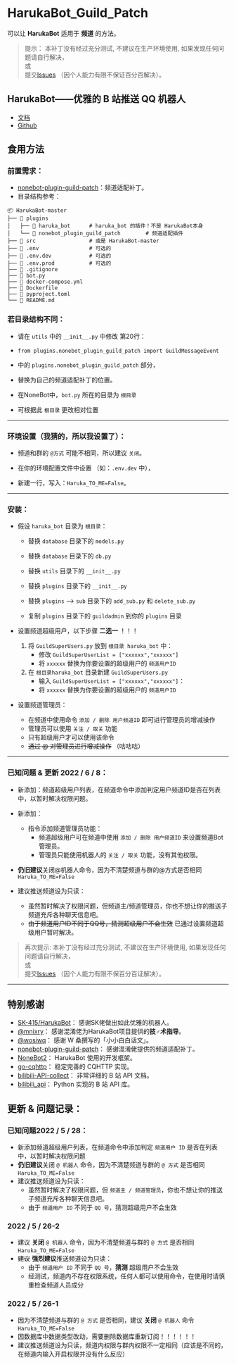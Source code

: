 # HarukaBot_Guild_Patch

可以让 **HarukaBot** 适用于 **频道** 的方法。

> 提示： 本补丁没有经过充分测试, 不建议在生产环境使用, 如果发现任何问题请自行解决，  
> 或  
> 提交[Issues](https://github.com/17TheWord/HarukaBot_Guild_Patch/issues/new) （因个人能力有限不保证百分百解决）。

## HarukaBot——优雅的 B 站推送 QQ 机器人

- [文档](https://haruka-bot.sk415.icu)
- [Github](https://github.com/SK-415/HarukaBot)

## 食用方法

### 前置需求：

- [nonebot-plugin-guild-patch](https://github.com/mnixry/nonebot-plugin-guild-patch)：频道适配补丁。
- 目录结构参考：

```
📦 HarukaBot-master
├── 📂 plugins
│   ├── 📂 haruka_bot      # haruka_bot 的插件！不是 HarukaBot本身 
│   └── 📂 nonebot_plugin_guild_patch        # 频道适配插件
├── 📂 src                 # 或是 HarukaBot-master
├── 📜 .env                # 可选的
├── 📜 .env.dev            # 可选的
├── 📜 .env.prod           # 可选的
├── 📜 .gitignore
├── 📜 bot.py
├── 📜 docker-compose.yml
├── 📜 Dockerfile
├── 📜 pyproject.toml
└── 📜 README.md
```

### 若目录结构不同：

- 请在 `utils` 中的 `__init__.py` 中修改 第20行：


- `from plugins.nonebot_plugin_guild_patch import GuildMessageEvent`


- 中的 `plugins.nonebot_plugin_guild_patch` 部分，


- 替换为自己的频道适配补丁的位置。


- 在NoneBot中，`bot.py` 所在的目录为 `根目录`


- 可根据此 `根目录` 更改相对位置

---

### 环境设置（我猜的，所以我设置了）：

- 频道和群的 `@方式` 可能不相同，所以建议 `关闭`。


- 在你的环境配置文件中设置 （如：`.env.dev` 中），


- 新建一行，写入：`Haruka_TO_ME=False`。

---

### 安装：

- 假设 `haruka_bot` 目录为 `根目录`：

    - 替换 `database` 目录下的 `models.py`
    - 替换 `database` 目录下的 `db.py`

    - 替换 `utils` 目录下的 `__init__.py`

    - 替换 `plugins` 目录下的 `__init__.py`
    - 替换 `plugins` --> `sub` 目录下的 `add_sub.py` 和 `delete_sub.py`
    - 复制 `plugins` 目录下的 `guildadmin` 到你的 `plugins` 目录


- 设置频道超级用户，以下步骤 **二选一** ！！！
    1. 将 `GuildSuperUsers.py` 放到 `根目录 haruka_bot` 中：
        - 修改 `GuildSuperUserList = ["xxxxxx","xxxxxx"]`
        - 将 `xxxxxx` 替换为你要设置的超级用户的 `频道用户ID`
    2. 在 `根目录haruka_bot` 目录新建 `GuildSuperUsers.py`
        - 输入 `GuildSuperUserList = ["xxxxxx","xxxxxx"]`：
        - 将 `xxxxxx` 替换为你要设置的超级用户的 `频道用户ID`


- 设置频道管理员：
  - 在频道中使用命令 `添加 / 删除 用户频道ID` 即可进行管理员的增减操作
  - 管理员可以使用 `关注 / 取关` 功能
  - 只有超级用户才可以使用该命令
  - ~~通过 @ 对管理员进行增减操作~~ （咕咕咕）

---

### 已知问题 & 更新 2022 / 6 / 8：

- 新添加：频道超级用户列表，在频道命令中添加判定用户频道ID是否在列表中，以暂时解决权限问题。


- 新添加：
    - 指令添加频道管理员功能：
        - 频道超级用户可在频道中使用 `添加 / 删除 用户频道ID` 来设置频道Bot管理员。
        - 管理员只能使用机器人的 `关注 / 取关` 功能，没有其他权限。


- **仍旧建议**关闭@机器人命令，因为不清楚频道与群的@方式是否相同 `Haruka_TO_ME=False`


- 建议推送频道设为只读：
    - 虽然暂时解决了权限问题，但频道主/频道管理员，你也不想让你的推送子频道充斥各种聊天信息吧。
    - ~~由于频道用户ID不同于QQ号，猜测超级用户不会生效~~ 已通过设置频道超级用户暂时解决。

> 再次提示: 本补丁没有经过充分测试, 不建议在生产环境使用, 如果发现任何问题请自行解决，  
> 或  
> 提交[Issues](https://github.com/17TheWord/HarukaBot_Guild_Patch/issues/new) （因个人能力有限不保百分百证解决）。
---

## 特别感谢

- [SK-415/HarukaBot](https://github.com/SK-415/HarukaBot)： 感谢SK佬做出如此优雅的机器人。
- [@mnixry](https://github.com/mnixry)： 感谢混淆佬为HarukaBot项目提供的**技♂术指导**。
- [@wosiwq](https://github.com/wosiwq)： 感谢 W 桑撰写的「小小白白话文」。
- [nonebot-plugin-guild-patch](https://github.com/mnixry/nonebot-plugin-guild-patch)： 感谢混淆佬提供的频道适配补丁。
- [NoneBot2](https://github.com/nonebot/nonebot2)： HarukaBot 使用的开发框架。
- [go-cqhttp](https://github.com/Mrs4s/go-cqhttp)： 稳定完善的 CQHTTP 实现。
- [bilibili-API-collect](https://github.com/SocialSisterYi/bilibili-API-collect)： 非常详细的 B 站 API 文档。
- [bilibili_api](https://github.com/Passkou/bilibili_api)： Python 实现的 B 站 API 库。

## 更新 & 问题记录：

### 已知问题2022 / 5 / 28：

- 新添加频道超级用户列表，在频道命令中添加判定 `频道用户 ID` 是否在列表中，以暂时解决权限问题
- **仍旧建议**关闭 `@ 机器人` 命令，因为不清楚频道与群的 `@ 方式` 是否相同 `Haruka_TO_ME=False`
- 建议推送频道设为只读：
    - 虽然暂时解决了权限问题，但 `频道主 / 频道管理员`，你也不想让你的推送子频道充斥各种聊天信息吧。
    - 由于 `频道用户 ID` 不同于 `QQ 号`，猜测超级用户不会生效

### 2022 / 5 / 26-2

- 建议 **关闭** `@ 机器人` 命令，因为不清楚频道与群的 `@ 方式` 是否相同 `Haruka_TO_ME=False`
- ~~建议~~ **强烈建议**推送频道设为只读：
    - 由于 `频道用户 ID` 不同于 `QQ 号`，**猜测** 超级用户不会生效
    - 经测试，频道内不存在权限系统，任何人都可以使用命令，在使用时请慎重检查频道人员成分

### 2022 / 5 / 26-1

- 因为不清楚频道与群的 `@ 方式` 是否相同，建议 **关闭** `@ 机器人` 命令 `Haruka_TO_ME=False`
- 因数据库中数据类型改动，需要删除数据库重新订阅！！！！！！
- 建议推送频道设为只读，频道内权限与群内权限不一定相同（应该是不同的，在频道内输入开启权限并没有什么反应）
